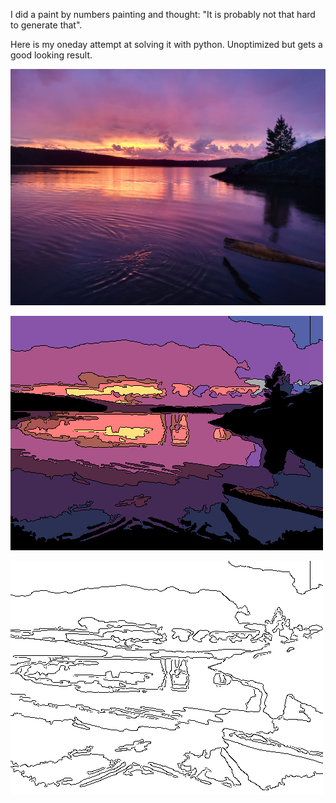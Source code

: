 I did a paint by numbers painting and thought: "It is probably not that hard to generate that".

Here is my oneday attempt at solving it with python. Unoptimized but gets a good looking result.

![original](Boat.jpg)

![color](Right.png)

![lines](RightLines.png)